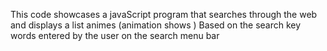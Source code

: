 This code  showcases a javaScript program that searches  through the web and  displays a list animes (animation shows ) Based on the search key words  entered by the user  on the  search menu  bar  
  
 
